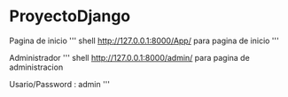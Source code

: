 # ProyectoDjango

Pagina de inicio
''' shell
http://127.0.0.1:8000/App/ para pagina de inicio
'''

Administrador
''' shell
http://127.0.0.1:8000/admin/ para pagina de administracion

Usario/Password : admin
'''

